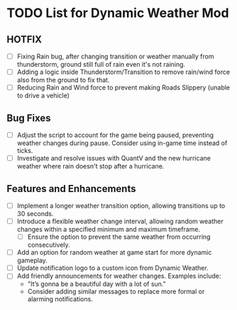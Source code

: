 # TODO List for Dynamic Weather Mod

## HOTFIX
- [ ] Fixing Rain bug, after changing transition or weather manually from thunderstorm, ground still full of rain even it's not raining.
- [ ] Adding a logic inside Thunderstorm/Transition to remove rain/wind force also from the ground to fix that.
- [ ] Reducing Rain and Wind force to prevent making Roads Slippery (unable to drive a vehicle)

## Bug Fixes
- [ ] Adjust the script to account for the game being paused, preventing weather changes during pause. Consider using in-game time instead of ticks.
- [ ] Investigate and resolve issues with QuantV and the new hurricane weather where rain doesn't stop after a hurricane.

## Features and Enhancements
- [ ] Implement a longer weather transition option, allowing transitions up to 30 seconds.
- [ ] Introduce a flexible weather change interval, allowing random weather changes within a specified minimum and maximum timeframe.
  - [ ] Ensure the option to prevent the same weather from occurring consecutively.
- [ ] Add an option for random weather at game start for more dynamic gameplay.
- [ ] Update notification logo to a custom icon from Dynamic Weather.
- [ ] Add friendly announcements for weather changes. Examples include:
  - "It’s gonna be a beautiful day with a lot of sun."
  - Consider adding similar messages to replace more formal or alarming notifications.